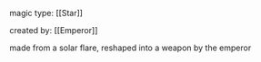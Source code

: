 magic type: [[Star]]

created by: [[Emperor]]

made from a solar flare, reshaped into a weapon by the emperor